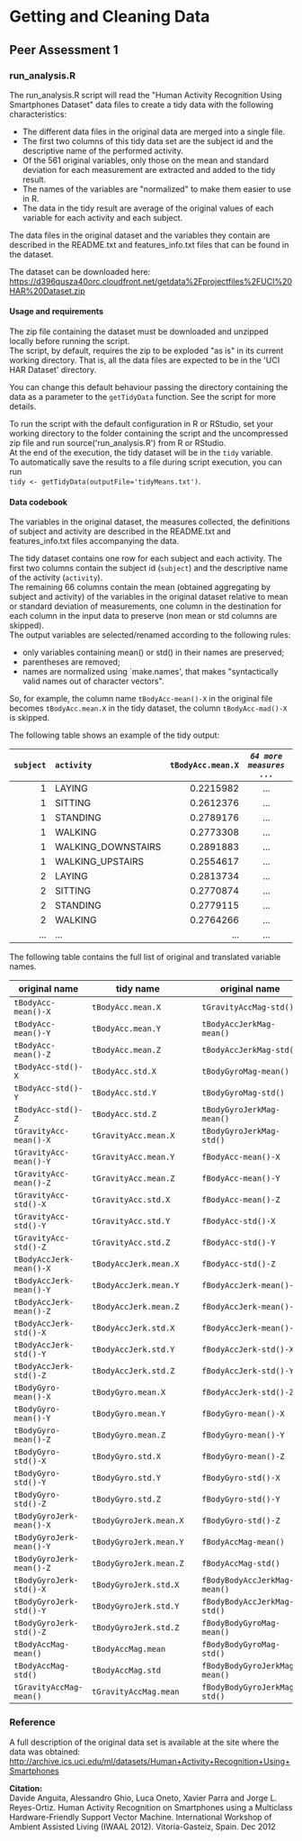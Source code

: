 Getting and Cleaning Data
======

## Peer Assessment 1

### run_analysis.R

The run_analysis.R script will read the "Human Activity Recognition Using Smartphones Dataset" data files 
to create a tidy data with the following characteristics:
* The different data files in the original data are merged into a single file.
* The first two columns of this tidy data set are the subject id and the descriptive name of the performed activity.
* Of the 561 original variables, only those on the mean and standard deviation for each measurement are extracted and added to the tidy result.
* The names of the variables are "normalized" to make them easier to use in R.
* The data in the tidy result are average of the original values of each variable for each activity and each subject.

The data files in the original dataset and the variables they contain are described in the README.txt and 
features_info.txt files that can be found in the dataset.

The dataset can be downloaded here: https://d396qusza40orc.cloudfront.net/getdata%2Fprojectfiles%2FUCI%20HAR%20Dataset.zip

#### Usage and requirements

The zip file containing the dataset must be downloaded and unzipped locally before running the script.  
The script, by default, requires the zip to be exploded "as is" in its current working directory. 
That is, all the data files are expected to be in the 'UCI HAR Dataset' directory.

You can change this default behaviour passing the directory containing the data as a parameter to the `getTidyData` function. See the script for more details.

To run the script with the default configuration in R or RStudio, set your working directory to the folder containing the script and the uncompressed zip file and run 
source('run_analysis.R') from R or RStudio.  
At the end of the execution, the tidy dataset will be in the `tidy` variable.  
To automatically save the results to a file during script execution, you can run  
`tidy <- getTidyData(outputFile='tidyMeans.txt')`.

#### Data codebook

The variables in the original dataset, the measures collected, the definitions of subject and activity are described 
in the README.txt and features_info.txt files accompanying the data.  

The tidy dataset contains one row for each subject and each activity.
The first two columns contain the subject id (`subject`) and the descriptive name of the activity (`activity`).  
The remaining 66 columns contain the mean (obtained aggregating by subject and activity) of the variables in the original dataset relative to mean or 
standard deviation of measurements, one column in the destination for each column in the input data to preserve (non mean or std columns are skipped).  
The output variables are selected/renamed according to the following rules:
* only variables containing mean() or std() in their names are preserved;
* parentheses are removed;
* names are normalized using `make.names', that makes "syntactically valid names out of character vectors".

So, for example, the column name `tBodyAcc-mean()-X` in the original file becomes `tBodyAcc.mean.X` in the tidy dataset, the column `tBodyAcc-mad()-X` is skipped.

The following table shows an example of the tidy output:

| `subject` | `activity` | `tBodyAcc.mean.X` | *`64 more measures ...`* | `fBodyBodyGyroJerkMag.std`
| ------:|:------ | ------:|:------:| ------:
| 1 | LAYING | 0.2215982 | ... | -0.9326607
| 1 | SITTING | 0.2612376 | ... | -0.9870496
| 1 | STANDING | 0.2789176 | ... | -0.9946711
| 1 | WALKING | 0.2773308 | ... | -0.3816019
| 1 | WALKING_DOWNSTAIRS | 0.2891883 | ... | -0.3919199
| 1 | WALKING_UPSTAIRS | 0.2554617 | ... | -0.6939305
| 2 | LAYING | 0.2813734 | ... | -0.9894927
| 2 | SITTING | 0.2770874 | ... | -0.9896329
| 2 | STANDING | 0.2779115 | ... | -0.9777543
| 2 | WALKING | 0.2764266 | ... | -0.5581046
| ... | ... | ... | ... | ...


The following table contains the full list of original and translated variable names.

original name | tidy name |   | original name | tidy name
---- | ---- | ---- | ---- | ----
`tBodyAcc-mean()-X` | `tBodyAcc.mean.X` |   | `tGravityAccMag-std()` | `tGravityAccMag.std`
`tBodyAcc-mean()-Y` | `tBodyAcc.mean.Y` |   | `tBodyAccJerkMag-mean()` | `tBodyAccJerkMag.mean`
`tBodyAcc-mean()-Z` | `tBodyAcc.mean.Z` |   | `tBodyAccJerkMag-std()` | `tBodyAccJerkMag.std`
`tBodyAcc-std()-X` | `tBodyAcc.std.X` |   | `tBodyGyroMag-mean()` | `tBodyGyroMag.mean`
`tBodyAcc-std()-Y` | `tBodyAcc.std.Y` |   | `tBodyGyroMag-std()` | `tBodyGyroMag.std`
`tBodyAcc-std()-Z` | `tBodyAcc.std.Z` |   | `tBodyGyroJerkMag-mean()` | `tBodyGyroJerkMag.mean`
`tGravityAcc-mean()-X` | `tGravityAcc.mean.X` |   | `tBodyGyroJerkMag-std()` | `tBodyGyroJerkMag.std`
`tGravityAcc-mean()-Y` | `tGravityAcc.mean.Y` |   | `fBodyAcc-mean()-X` | `fBodyAcc.mean.X`
`tGravityAcc-mean()-Z` | `tGravityAcc.mean.Z` |   | `fBodyAcc-mean()-Y` | `fBodyAcc.mean.Y`
`tGravityAcc-std()-X` | `tGravityAcc.std.X` |   | `fBodyAcc-mean()-Z` | `fBodyAcc.mean.Z`
`tGravityAcc-std()-Y` | `tGravityAcc.std.Y` |   | `fBodyAcc-std()-X` | `fBodyAcc.std.X`
`tGravityAcc-std()-Z` | `tGravityAcc.std.Z` |   | `fBodyAcc-std()-Y` | `fBodyAcc.std.Y`
`tBodyAccJerk-mean()-X` | `tBodyAccJerk.mean.X` |   | `fBodyAcc-std()-Z` | `fBodyAcc.std.Z`
`tBodyAccJerk-mean()-Y` | `tBodyAccJerk.mean.Y` |   | `fBodyAccJerk-mean()-X` | `fBodyAccJerk.mean.X`
`tBodyAccJerk-mean()-Z` | `tBodyAccJerk.mean.Z` |   | `fBodyAccJerk-mean()-Y` | `fBodyAccJerk.mean.Y`
`tBodyAccJerk-std()-X` | `tBodyAccJerk.std.X` |   | `fBodyAccJerk-mean()-Z` | `fBodyAccJerk.mean.Z`
`tBodyAccJerk-std()-Y` | `tBodyAccJerk.std.Y` |   | `fBodyAccJerk-std()-X` | `fBodyAccJerk.std.X`
`tBodyAccJerk-std()-Z` | `tBodyAccJerk.std.Z` |   | `fBodyAccJerk-std()-Y` | `fBodyAccJerk.std.Y`
`tBodyGyro-mean()-X` | `tBodyGyro.mean.X` |   | `fBodyAccJerk-std()-Z` | `fBodyAccJerk.std.Z`
`tBodyGyro-mean()-Y` | `tBodyGyro.mean.Y` |   | `fBodyGyro-mean()-X` | `fBodyGyro.mean.X`
`tBodyGyro-mean()-Z` | `tBodyGyro.mean.Z` |   | `fBodyGyro-mean()-Y` | `fBodyGyro.mean.Y`
`tBodyGyro-std()-X` | `tBodyGyro.std.X` |   | `fBodyGyro-mean()-Z` | `fBodyGyro.mean.Z`
`tBodyGyro-std()-Y` | `tBodyGyro.std.Y` |   | `fBodyGyro-std()-X` | `fBodyGyro.std.X`
`tBodyGyro-std()-Z` | `tBodyGyro.std.Z` |   | `fBodyGyro-std()-Y` | `fBodyGyro.std.Y`
`tBodyGyroJerk-mean()-X` | `tBodyGyroJerk.mean.X` |   | `fBodyGyro-std()-Z` | `fBodyGyro.std.Z`
`tBodyGyroJerk-mean()-Y` | `tBodyGyroJerk.mean.Y` |   | `fBodyAccMag-mean()` | `fBodyAccMag.mean`
`tBodyGyroJerk-mean()-Z` | `tBodyGyroJerk.mean.Z` |   | `fBodyAccMag-std()` | `fBodyAccMag.std`
`tBodyGyroJerk-std()-X` | `tBodyGyroJerk.std.X` |   | `fBodyBodyAccJerkMag-mean()` | `fBodyBodyAccJerkMag.mean`
`tBodyGyroJerk-std()-Y` | `tBodyGyroJerk.std.Y` |   | `fBodyBodyAccJerkMag-std()` | `fBodyBodyAccJerkMag.std`
`tBodyGyroJerk-std()-Z` | `tBodyGyroJerk.std.Z` |   | `fBodyBodyGyroMag-mean()` | `fBodyBodyGyroMag.mean`
`tBodyAccMag-mean()` | `tBodyAccMag.mean` |   | `fBodyBodyGyroMag-std()` | `fBodyBodyGyroMag.std`
`tBodyAccMag-std()` | `tBodyAccMag.std` |   | `fBodyBodyGyroJerkMag-mean()` | `fBodyBodyGyroJerkMag.mean`
`tGravityAccMag-mean()` | `tGravityAccMag.mean` |   | `fBodyBodyGyroJerkMag-std()` | `fBodyBodyGyroJerkMag.std`


### Reference

A full description of the original data set is available at the site where the data was obtained: 
http://archive.ics.uci.edu/ml/datasets/Human+Activity+Recognition+Using+Smartphones

**Citation:**  
Davide Anguita, Alessandro Ghio, Luca Oneto, Xavier Parra and Jorge L. Reyes-Ortiz. Human Activity Recognition on Smartphones using a Multiclass Hardware-Friendly Support Vector Machine. International Workshop of Ambient Assisted Living (IWAAL 2012). Vitoria-Gasteiz, Spain. Dec 2012
